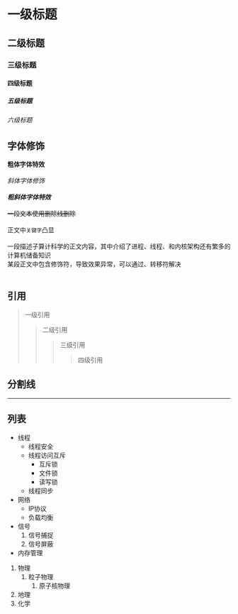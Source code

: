 # 一级标题
## 二级标题
### 三级标题
#### 四级标题
##### 五级标题
###### 六级标题

## 字体修饰

**粗体字体特效**<br><br>
*斜体字体修饰*<br><br>
***粗斜体字体特效***<br><br>
~~一段文本使用删除线删除~~<br><br>
正文中`关键字`凸显<br><br>
一段描述子算计科学的正文内容，其中介绍了进程、线程、和内核架构还有繁多的<br>计算机储备知识<br>
某段正文中包含修饰符，导致效果异常，可以通过、转移符解决<br><br>


## 引用
> 一级引用
>> 二级引用
>>> 三级引用
>>>> 四级引用

## 分割线

*****

## 列表

* 线程
  * 线程安全
  * 线程访问互斥
    * 互斥锁
    * 文件锁
    * 读写锁
  * 线程同步
* 网络
  * IP协议
  * 负载均衡
* 信号
  1. 信号捕捉
  2. 信号屏蔽
* 内存管理


1. 物理
   1. 粒子物理
      1. 原子核物理
2. 地理
3. 化学


